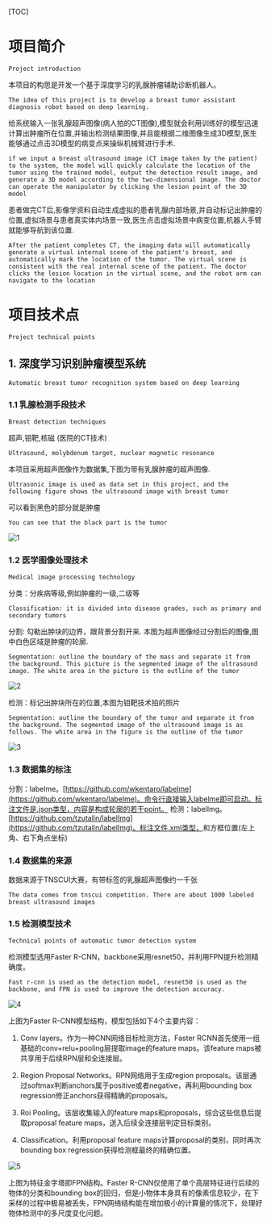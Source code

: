 [TOC]

# 项目简介

```
Project introduction
```



本项目的构思是开发一个基于深度学习的乳腺肿瘤辅助诊断机器人。

```
The idea of this project is to develop a breast tumor assistant diagnosis robot based on deep learning.
```

给系统输入一张乳腺超声图像(病人拍的CT图像),模型就会利用训练好的模型迅速计算出肿瘤所在位置,并输出检测结果图像,并且能根据二维图像生成3D模型,医生能够通过点击3D模型的病变点来操纵机械臂进行手术.

```
if we input a breast ultrasound image (CT image taken by the patient) to the system, the model will quickly calculate the location of the tumor using the trained model, output the detection result image, and generate a 3D model according to the two-dimensional image. The doctor can operate the manipulator by clicking the lesion point of the 3D model
```

患者做完CT后,影像学资料自动生成虚拟的患者乳腺内部场景,并自动标记出肿瘤的位置,虚拟场景与患者真实体内场景一致,医生点击虚拟场景中病变位置,机器人手臂就能够导航到该位置.

```
After the patient completes CT, the imaging data will automatically generate a virtual internal scene of the patient's breast, and automatically mark the location of the tumor. The virtual scene is consistent with the real internal scene of the patient. The doctor clicks the lesion location in the virtual scene, and the robot arm can navigate to the location
```



# 项目技术点 

```
Project technical points
```



## 1. 深度学习识别肿瘤模型系统

```
Automatic breast tumor recognition system based on deep learning
```

### 1.1 乳腺检测手段技术

```
Breast detection techniques
```

超声,钼靶,核磁 (医院的CT技术)

```
Ultrasound, molybdenum target, nuclear magnetic resonance 
```

本项目采用超声图像作为数据集,下图为带有乳腺肿瘤的超声图像.

```
Ultrasonic image is used as data set in this project, and the following figure shows the ultrasound image with breast tumor
```

可以看到黑色的部分就是肿瘤

```
You can see that the black part is the tumor
```

![1](./pic/1.png)



### 1.2 医学图像处理技术

```
Medical image processing technology
```

分类：分疾病等级,例如肿瘤的一级,二级等

```
Classification: it is divided into disease grades, such as primary and secondary tumors
```

分割: 勾勒出肿块的边界，跟背景分割开来. 本图为超声图像经过分割后的图像,图中白色区域是肿瘤的轮廓.

```
Segmentation: outline the boundary of the mass and separate it from the background. This picture is the segmented image of the ultrasound image. The white area in the picture is the outline of the tumor
```

![2](./pic/2.png)



检测：标记出肿块所在的位置,本图为钼靶技术拍的照片

```
Segmentation: outline the boundary of the tumor and separate it from the background. The segmented image of the ultrasound image is as follows. The white area in the figure is the outline of the tumor
```



![3](./pic/3.png)

### 1.3 数据集的标注

分割：labelme。[https://github.com/wkentaro/labelme](https://github.com/wkentaro/labelme)。命令行直接输入labelme即可启动。标注文件是.json类型，内容是构成轮廓的若干point。
检测：labelImg。[https://github.com/tzutalin/labelImg](https://github.com/tzutalin/labelImg)。标注文件.xml类型，<name>和方框位置(左上角、右下角点坐标)

### 1.4 数据集的来源

数据来源于TNSCUI大赛，有带标签的乳腺超声图像约一千张

```
The data comes from tnscui competition. There are about 1000 labeled breast ultrasound images
```



### 1.5 检测模型技术

```
Technical points of automatic tumor detection system
```

检测模型选用Faster R-CNN，backbone采用resnet50，并利用FPN提升检测精确度。

```
Fast r-cnn is used as the detection model, resnet50 is used as the backbone, and FPN is used to improve the detection accuracy.
```



![4](./pic/4.png)

上图为Faster R-CNN模型结构，模型包括如下4个主要内容：

1. Conv layers。作为一种CNN网络目标检测方法，Faster RCNN首先使用一组基础的conv+relu+pooling层提取image的feature maps。该feature maps被共享用于后续RPN层和全连接层。
2. Region Proposal Networks。RPN网络用于生成region proposals。该层通过softmax判断anchors属于positive或者negative，再利用bounding box regression修正anchors获得精确的proposals。

1. Roi Pooling。该层收集输入的feature maps和proposals，综合这些信息后提取proposal feature maps，送入后续全连接层判定目标类别。
2. Classification。利用proposal feature maps计算proposal的类别，同时再次bounding box regression获得检测框最终的精确位置。

![5](./pic/5.png)

上图为特征金字塔即FPN结构。Faster R-CNN仅使用了单个高层特征进行后续的物体的分类和bounding box的回归，但是小物体本身具有的像素信息较少，在下采样的过程中极易被丢失，FPN网络结构能在增加极小的计算量的情况下，处理好物体检测中的多尺度变化问题。

